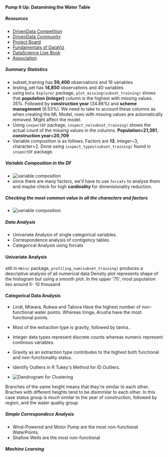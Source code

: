 #### Pump It Up: Datamining the Water Table

##### Resources
* [DrivenData Competition](https://www.drivendata.org/competitions/7/pump-it-up-data-mining-the-water-table/page/23/)
* [DrivenData Community](https://community.drivendata.org/)
* [Project Board](https://github.com/users/moloscripts/projects/1)
* [Fundamentals of DataViz](https://serialmentor.com/dataviz/directory-of-visualizations.html)
* [DataScience Live Book](https://livebook.datascienceheroes.com/exploratory-data-analysis.html#final-thoughts)
* [Association](https://stackoverflow.com/questions/52554336/plot-the-equivalent-of-correlation-matrix-for-factors-categorical-data-and-mi)

##### Summary Statistics
* subset_training has **59,400** observations and 18 variables
* testing_set has **14,850** observations and 40 variables
* using `Data Explorer` package, `plot_missing(subset_training)` shows that **population (integer)** column is the highest with missing values. 35%. Followed by **construction year** (34.86%) and **scheme management** (6.53%). We need to take to account these columns as when creating the ML Model, rows with missing values are automatically removed. Might affect the model.
* Using `inspectDF` package, `inspect_na(subset_training)` shows the actual count of the missing values in the columns. **Population=21,381**, **construction year=20,709**  
* Variable composition is as follows. Factors are **13**, integer=3, character=2. Done using `inspect_types(subset_training)` found in `inspectDF` package.

##### Variable Composition in the DF
* ![variable composition](/Users/Molo/Dropbox/Projects/Code/Machine-Learning/Pump-it-Up/inspect_vars.png)
* since there are many factors, we'll have to use `forcats` to analyse them and maybe check for high **cardinality** for dimenisionality reduction.

##### Checking the most common value in all the characters and factors
* ![variable composition](/Users/Molo/Dropbox/Projects/Code/Machine-Learning/Pump-it-Up/inspectCat.png)


##### Data Analysis
* Univariate Analysis of single categorical variables. 
* Correspondence analysis of contigency tables.
* Categorical Analysis using forcats

#### Univariate Analysis
still  in `Hmisc` package, `profiling_num(subset_training)` produces a descriptive analysis of all numerical data
Density plot represents shape of the histogram but using a smooth plot.
In the upper '75', most population lies around 5- 10 thousand


#### Categorical Data Analysis
* Lindi, Mtwara, Rukwa and Tabora Have the highest number of non-functional water points. Whereas Iringa, Arusha have the most functional points.
* Most of the extraction type is gravity, followed by tanira..
* Integer data types represent discrete counts whereas numeric represent continous variables.
* Gravity as an extraction type contributes to the highest both functional and non-functionality status.
* Identify Outliers in R Tukey's Method for ID Outliers.

* ![Dendrogram for Clustering](/Users/Molo/Dropbox/Projects/Code/Machine-Learning/Pump-it-Up/dendrogram.png)

Branches of the same height means that  they're similar to each other. Braches with different heights tend to be disimmilar to each other. In this case status group is much similar to the year of construction, followed by region, and the water quality group


##### Simple Correspondece Analysis
* Wind-Powered and Motor Pump are the most non-functional WaterPoints.
* Shallow Wells are the most non-functional

##### Machine Learning



